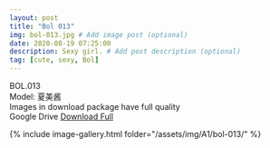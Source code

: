 ```yaml
---
layout: post
title: "Bol 013"
img: bol-013.jpg # Add image post (optional)
date: 2020-08-19 07:25:00
description: Sexy girl. # Add post description (optional)
tag: [cute, sexy, Bol]
---
```

BOL.013  
Model: 夏美酱                                                                      
Images in download package have full quality                    
Google Drive [Download Full](http://gestyy.com/ewM6Zo)

{% include image-gallery.html folder="/assets/img/A1/bol-013/" %}
